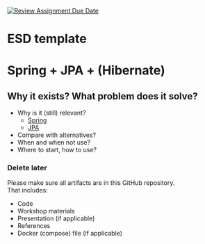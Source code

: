 [![Review Assignment Due Date](https://classroom.github.com/assets/deadline-readme-button-22041afd0340ce965d47ae6ef1cefeee28c7c493a6346c4f15d667ab976d596c.svg)](https://classroom.github.com/a/t1er-CAW)
# ESD template

# Spring + JPA + (Hibernate)

## Why it exists? What problem does it solve?

- Why is it (still) relevant?
  - [Spring](Research\spring\relevance.md)
  - [JPA](Research\jpa\relevance.md)
- Compare with alternatives?
- When and when not use?
- Where to start, how to use?


### Delete later

Please make sure all artifacts are in this GitHub repository.  
That includes:

- Code
- Workshop materials
- Presentation (if applicable)
- References
- Docker (compose) file (if applicable)
